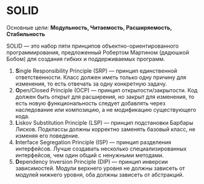 
# SOLID
Основные цели: **Модульность, Читаемость, Расширяемость, Стабильность**

SOLID — это набор пяти принципов объектно-ориентированного программирования, предложенный Робертом Мартином (дядюшкой Бобом) для создания гибких и поддерживаемых программ.

1. **S**ingle Responsibility Principle (SRP) — принцип единственной ответственности. Класс должен иметь только одну причину для изменения, то есть отвечать за одну конкретную задачу.
2. **O**pen/Closed Principle (OCP) — принцип открытости/закрытости. Код должен быть открыт для расширения, но закрыт для изменения, то есть новую функциональность следует добавлять через наследование или композицию, а не модификацию существующего кода.
3. **L**iskov Substitution Principle (LSP) — принцип подстановки Барбары Лисков. Подклассы должны корректно заменять базовый класс, не изменяя его поведение.
4. **I**nterface Segregation Principle (ISP) — принцип разделения интерфейсов. Лучше создавать несколько специализированных интерфейсов, чем один общий с ненужными методами.
5. **D**ependency Inversion Principle (DIP) — принцип инверсии зависимостей. Модули верхнего уровня не должны зависеть от модулей нижнего уровня, оба должны зависеть от абстракций.
